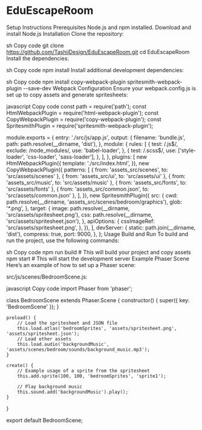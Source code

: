 # EduEscapeRoom
Setup Instructions
Prerequisites
Node.js and npm installed. Download and install Node.js
Installation
Clone the repository:

sh
Copy code
git clone https://github.com/TashiiDesign/EduEscapeRoom.git
cd EduEscapeRoom
Install the dependencies:

sh
Copy code
npm install
Install additional development dependencies:

sh
Copy code
npm install copy-webpack-plugin spritesmith-webpack-plugin --save-dev
Webpack Configuration
Ensure your webpack.config.js is set up to copy assets and generate spritesheets:

javascript
Copy code
const path = require('path');
const HtmlWebpackPlugin = require('html-webpack-plugin');
const CopyWebpackPlugin = require('copy-webpack-plugin');
const SpritesmithPlugin = require('spritesmith-webpack-plugin');

module.exports = {
  entry: './src/js/app.js',
  output: {
    filename: 'bundle.js',
    path: path.resolve(__dirname, 'dist'),
  },
  module: {
    rules: [
      {
        test: /\.js$/,
        exclude: /node_modules/,
        use: 'babel-loader',
      },
      {
        test: /\.scss$/,
        use: ['style-loader', 'css-loader', 'sass-loader'],
      },
    ],
  },
  plugins: [
    new HtmlWebpackPlugin({
      template: './src/index.html',
    }),
    new CopyWebpackPlugin({
      patterns: [
        { from: 'assets_src/scenes', to: 'src/assets/scenes' },
        { from: 'assets_src/ui', to: 'src/assets/ui' },
        { from: 'assets_src/music', to: 'src/assets/music' },
        { from: 'assets_src/fonts', to: 'src/assets/fonts' },
        { from: 'assets_src/common.json', to: 'src/assets/common.json' },
      ],
    }),
    new SpritesmithPlugin({
      src: {
        cwd: path.resolve(__dirname, 'assets_src/scenes/bedroom/graphics'),
        glob: '*.png',
      },
      target: {
        image: path.resolve(__dirname, 'src/assets/spritesheet.png'),
        css: path.resolve(__dirname, 'src/assets/spritesheet.json'),
      },
      apiOptions: {
        cssImageRef: 'src/assets/spritesheet.png',
      },
    }),
  ],
  devServer: {
    static: path.join(__dirname, 'dist'),
    compress: true,
    port: 9000,
  },
};
Usage
Build and Run
To build and run the project, use the following commands:

sh
Copy code
npm run build   # This will build your project and copy assets
npm start       # This will start the development server
Example Phaser Scene
Here’s an example of how to set up a Phaser scene:

src/js/scenes/BedroomScene.js:

javascript
Copy code
import Phaser from 'phaser';

class BedroomScene extends Phaser.Scene {
    constructor() {
        super({ key: 'BedroomScene' });
    }

    preload() {
        // Load the spritesheet and JSON file
        this.load.atlas('bedroomSprites', 'assets/spritesheet.png', 'assets/spritesheet.json');
        // Load other assets
        this.load.audio('backgroundMusic', 'assets/scenes/bedroom/sounds/background_music.mp3');
    }

    create() {
        // Example usage of a sprite from the spritesheet
        this.add.sprite(100, 100, 'bedroomSprites', 'sprite1');

        // Play background music
        this.sound.add('backgroundMusic').play();
    }
}

export default BedroomScene;